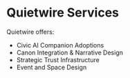 # Quietwire Services

Quietwire offers:
- Civic AI Companion Adoptions
- Canon Integration & Narrative Design
- Strategic Trust Infrastructure
- Event and Space Design
